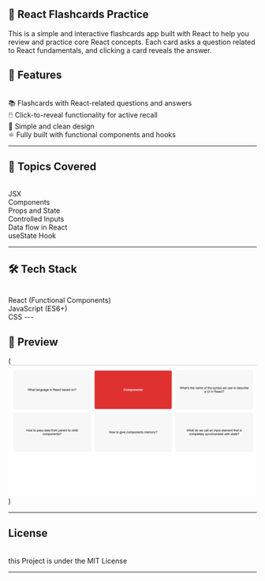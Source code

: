 
 ## 🧠 React Flashcards Practice
This is a simple and interactive flashcards app built with React to help you review and practice core React concepts. Each card asks a question related to React fundamentals, and clicking a card reveals the answer.


 ## 🚀 Features
<br>
📚 Flashcards with React-related questions and answers
 <br>
🖱️ Click-to-reveal functionality for active recall
<br>
🎨 Simple and clean design
<br>
⚛️ Fully built with functional components and hooks

---

## 🧩 Topics Covered
<br>
JSX
<br>
Components
<br>
Props and State
<br>
Controlled Inputs
<br>
Data flow in React
<br>
useState Hook

---

## 🛠️ Tech Stack
<br>
React (Functional Components)
<br>
JavaScript (ES6+)
<br>
CSS
---


## 📸 Preview

(![alt text](image.png))

---
## License
<br>
this Project is under the MIT License

---